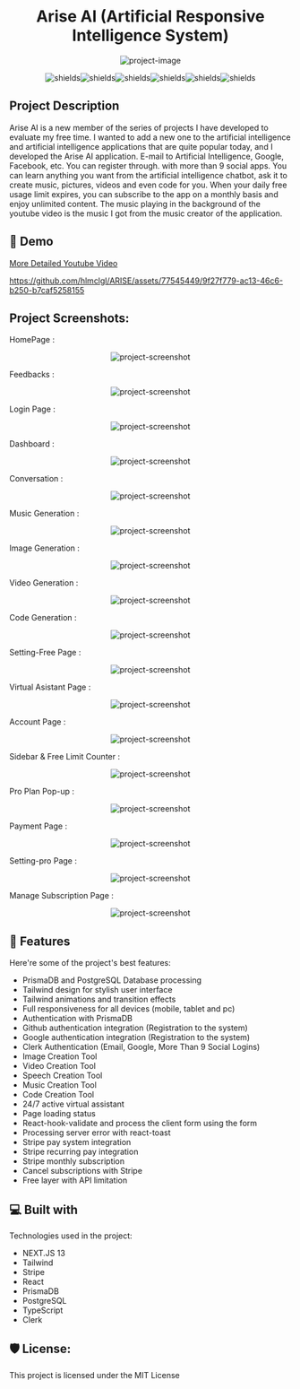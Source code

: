 <h1 align="center" id="title">Arise AI (Artificial Responsive Intelligence System)</h1>

<p align="center"><img src="https://raw.githubusercontent.com/hlmclgl/ARISE/master/public/images/AriseAI.png" alt="project-image"></p>

<p align="center"><img src="https://img.shields.io/github/issues/hlmclgl/ARISE.svg" alt="shields"><img src="https://img.shields.io/github/stars/hlmclgl/ARISE.svg" alt="shields"><img src="https://img.shields.io/github/forks/hlmclgl/ARISE.svg" alt="shields"><img src="https://img.shields.io/badge/License-MIT-success.svg" alt="shields"><img src="https://img.shields.io/github/watchers/hlmclgl/ARISE.svg" alt="shields"><img src="https://img.shields.io/badge/Maintained%3F-yes-blue.svg" alt="shields"></p>

<h2>Project Description</h2>
<p>Arise AI is a new member of the series of projects I have developed to evaluate my free time. I wanted to add a new one to the artificial intelligence and artificial intelligence applications that are quite popular today, and I developed the Arise AI application.  E-mail to Artificial Intelligence, Google, Facebook, etc. You can register through. with more than 9 social apps. You can learn anything you want from the artificial intelligence chatbot, ask it to create music, pictures, videos and even code for you. When your daily free usage limit expires, you can subscribe to the app on a monthly basis and enjoy unlimited content. The music playing in the background of the youtube video is the music I got from the music creator of the application.</p>

<h2>🚀 Demo</h2>

[More Detailed Youtube Video ](https://www.youtube.com/watch?v=gOAvJ5WEXsk&ab_channel=AhmetHilmi%C3%87ilo%C4%9Flu)

https://github.com/hlmclgl/ARISE/assets/77545449/9f27f779-ac13-46c6-b250-b7caf5258155


<h2>Project Screenshots:</h2>

<p >HomePage  : </p>
<p align="center"><img src="https://raw.githubusercontent.com/hlmclgl/ARISE/master/public/images/homepage.png" alt="project-screenshot" ></p>

<p >Feedbacks  : </p>
<p align="center"><img src="https://raw.githubusercontent.com/hlmclgl/ARISE/master/public/images/Feedbacks.png" alt="project-screenshot" ></p>

<p >Login Page : </p>
<p align="center"><img src="https://raw.githubusercontent.com/hlmclgl/ARISE/master/public/images/sign-up.png" alt="project-screenshot" ></p>

<p >Dashboard : </p>
<p align="center"><img src="https://raw.githubusercontent.com/hlmclgl/ARISE/master/public/images/dashboard.png" alt="project-screenshot" ></p>

<p >Conversation : </p>
<p align="center"><img src="https://raw.githubusercontent.com/hlmclgl/ARISE/master/public/images/conversation.png" alt="project-screenshot" ></p>

<p >Music Generation : </p>
<p align="center"><img src="https://raw.githubusercontent.com/hlmclgl/ARISE/master/public/images/music.png" alt="project-screenshot" ></p>

<p >Image Generation : </p>
<p align="center"><img src="https://raw.githubusercontent.com/hlmclgl/ARISE/master/public/images/image.png" alt="project-screenshot" ></p>

<p >Video Generation : </p>
<p align="center"><img src="https://raw.githubusercontent.com/hlmclgl/ARISE/master/public/images/video.png" alt="project-screenshot" ></p>

<p >Code Generation : </p>
<p align="center"><img src="https://raw.githubusercontent.com/hlmclgl/ARISE/master/public/images/code.png" alt="project-screenshot" ></p>

<p >Setting-Free Page : </p>
<p align="center"><img src="https://raw.githubusercontent.com/hlmclgl/ARISE/master/public/images/setting-2.png" alt="project-screenshot" ></p>

<p >Virtual Asistant Page : </p>
<p align="center"><img src="https://raw.githubusercontent.com/hlmclgl/ARISE/master/public/images/virtual-asistant.png" alt="project-screenshot" ></p>

<p >Account Page : </p>
<p align="center"><img src="https://raw.githubusercontent.com/hlmclgl/ARISE/master/public/images/account.png" alt="project-screenshot" ></p>

<p >Sidebar & Free Limit Counter : </p>
<p align="center"><img src="https://raw.githubusercontent.com/hlmclgl/ARISE/master/public/images/sidebar.png" alt="project-screenshot" ></p>

<p >Pro Plan Pop-up : </p>
<p align="center"><img src="https://raw.githubusercontent.com/hlmclgl/ARISE/master/public/images/proplan.png" alt="project-screenshot" ></p>

<p >Payment Page : </p>
<p align="center"><img src="https://raw.githubusercontent.com/hlmclgl/ARISE/master/public/images/payment.png" alt="project-screenshot" ></p>

<p >Setting-pro Page : </p>
<p align="center"><img src="https://raw.githubusercontent.com/hlmclgl/ARISE/master/public/images/setting-1.png" alt="project-screenshot" ></p>

<p >Manage Subscription Page : </p>
<p align="center"><img src="https://raw.githubusercontent.com/hlmclgl/ARISE/master/public/images/subscription.png" alt="project-screenshot" ></p>  
  
<h2>🧐 Features</h2>

Here're some of the project's best features:

-  PrismaDB and PostgreSQL Database processing
-  Tailwind design for stylish user interface
- Tailwind animations and transition effects
- Full responsiveness for all devices (mobile, tablet and pc)
- Authentication with PrismaDB
- Github authentication integration (Registration to the system)
- Google authentication integration (Registration to the system)
- Clerk Authentication (Email, Google, More Than 9 Social Logins)
- Image Creation Tool
- Video Creation Tool
- Speech Creation Tool
- Music Creation Tool
- Code Creation Tool
- 24/7 active virtual assistant
- Page loading status
- React-hook-validate and process the client form using the form
- Processing server error with react-toast
- Stripe pay system integration
- Stripe recurring pay integration
- Stripe monthly subscription
- Cancel subscriptions with Stripe
- Free layer with API limitation

  
  
<h2>💻 Built with</h2>

Technologies used in the project:

*   NEXT.JS 13
*   Tailwind
*   Stripe
*   React
*   PrismaDB
*   PostgreSQL
*   TypeScript
*   Clerk

<h2>🛡️ License:</h2>

This project is licensed under the MIT License




